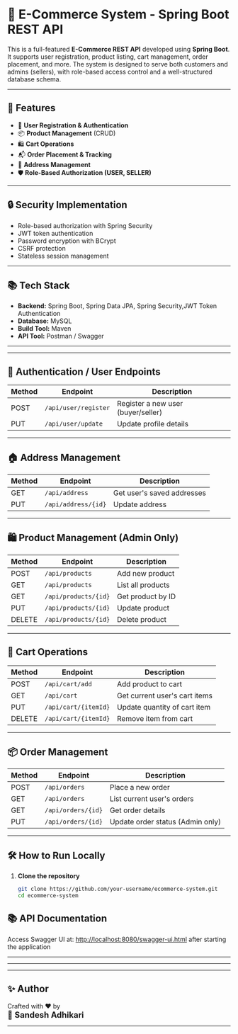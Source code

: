 # 🛒 E-Commerce System - Spring Boot REST API

This is a full-featured **E-Commerce REST API** developed using **Spring Boot**. It supports user registration, product listing, cart management, order placement, and more. The system is designed to serve both customers and admins (sellers), with role-based access control and a well-structured database schema.

---

## 🚀 Features

- 👤 **User Registration & Authentication**
- 📦 **Product Management** (CRUD)
- 🛍 **Cart Operations**
- 📬 **Order Placement & Tracking**
- 🧾 **Address Management**
- 🛡️ **Role-Based Authorization (USER, SELLER)**

---
## 🔒 Security Implementation
- Role-based authorization with Spring Security
- JWT token authentication
- Password encryption with BCrypt
- CSRF protection
- Stateless session management

- ---
## 📚 Tech Stack
- **Backend:** Spring Boot, Spring Data JPA, Spring Security,JWT Token Authentication
- **Database:** MySQL
- **Build Tool:** Maven
- **API Tool:** Postman / Swagger

---


---

## 🔐 Authentication / User Endpoints

| Method | Endpoint              | Description                           |
|--------|-----------------------|---------------------------------------|
| POST   | `/api/user/register`  | Register a new user (buyer/seller)    |
| PUT    | `/api/user/update`    | Update profile details                |

---

## 🏠 Address Management

| Method | Endpoint                  | Description                |
|--------|---------------------------|----------------------------|
| GET    | `/api/address`            | Get user's saved addresses |
| PUT    | `/api/address/{id}`       | Update address             |

---

## 🛍 Product Management (Admin Only)

| Method | Endpoint              | Description       |
|--------|-----------------------|-------------------|
| POST   | `/api/products`       | Add new product   |
| GET    | `/api/products`       | List all products |
| GET    | `/api/products/{id}`  | Get product by ID |
| PUT    | `/api/products/{id}`  | Update product    |
| DELETE | `/api/products/{id}`  | Delete product    |

---

## 🛒 Cart Operations

| Method | Endpoint               | Description                   |
|--------|------------------------|-------------------------------|
| POST   | `/api/cart/add`        | Add product to cart           |
| GET    | `/api/cart`            | Get current user's cart items |
| PUT    | `/api/cart/{itemId}`   | Update quantity of cart item  |
| DELETE | `/api/cart/{itemId}`   | Remove item from cart         |

---

## 📦 Order Management

| Method | Endpoint                | Description                      |
|--------|-------------------------|----------------------------------|
| POST   | `/api/orders`           | Place a new order                |
| GET    | `/api/orders`           | List current user's orders       |
| GET    | `/api/orders/{id}`      | Get order details                |
| PUT    | `/api/orders/{id}`      | Update order status (Admin only)|

---

## 🛠 How to Run Locally

1. **Clone the repository**
   ```bash
   git clone https://github.com/your-username/ecommerce-system.git
   cd ecommerce-system
## 📚 API Documentation
Access Swagger UI at: [http://localhost:8080/swagger-ui.html](http://localhost:8080/swagger-ui.html) after starting the application

---

---

---

## ✨ Author

Crafted with ❤️ by  
**<span style="font-size:1.3em; font-weight:bold;">🌟 Sandesh Adhikari</span>**

---

